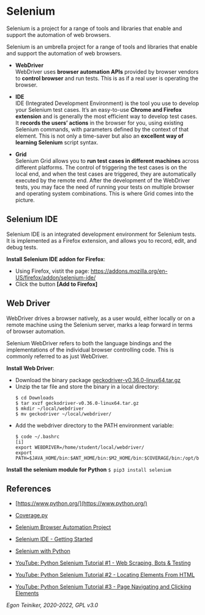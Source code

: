 # Selenium

Selenium is a project for a range of tools and libraries that enable and support the automation of web browsers.

Selenium is an umbrella project for a range of tools and libraries that enable and support the automation of web browsers.

* **WebDriver**\
  WebDriver uses **browser automation APIs** provided by browser vendors to **control browser** and run tests.
  This is as if a real user is operating the browser.

* **IDE**\
  IDE (Integrated Development Environment) is the tool you use to develop your Selenium test cases.
  It’s an easy-to-use **Chrome and Firefox extension** and is generally the most efficient way to develop test cases.
  It **records the users’ actions** in the browser for you, using existing Selenium commands, with parameters defined
  by the context of that element.
  This is not only a time-saver but also an **excellent way of learning Selenium** script syntax.

* **Grid**\
  Selenium Grid allows you to **run test cases in different machines** across different platforms.
  The control of triggering the test cases is on the local end, and when the test cases are triggered,
  they are automatically executed by the remote end.
  After the development of the WebDriver tests, you may face the need of running your tests on multiple
  browser and operating system combinations. This is where Grid comes into the picture.


## Selenium IDE
Selenium IDE is an integrated development environment for Selenium tests.
It is implemented as a Firefox extension, and allows you to record, edit, and debug tests.

**Install Selenium IDE addon for Firefox**:
* Using Firefox, vistit the page: https://addons.mozilla.org/en-US/firefox/addon/selenium-ide/
* Click the button **[Add to Firefox]**


## Web Driver
WebDriver drives a browser natively, as a user would, either locally or on a remote machine using the Selenium server,
marks a leap forward in terms of browser automation.

Selenium WebDriver refers to both the language bindings and the implementations of the individual browser
controlling code. This is commonly referred to as just WebDriver.

**Install Web Driver**:
* Download the binary package [geckodriver-v0.36.0-linux64.tar.gz](https://github.com/mozilla/geckodriver/releases)
* Unzip the tar file and store the binary in a local directory:
    ```
    $ cd Downloads
    $ tar xvzf geckodriver-v0.36.0-linux64.tar.gz
    $ mkdir ~/local/webdriver
    $ mv geckodriver ~/local/webdriver/
    ```
* Add the webdriver directory to the PATH environment variable:
    ```
    $ code ~/.bashrc
    [i]
    export WEBDRIVER=/home/student/local/webdriver/
    export PATH=$JAVA_HOME/bin:$ANT_HOME/bin:$M2_HOME/bin:$COVERAGE/bin:/opt/bin:$WEBDRIVER/:$PATH
    ```

**Install the selenium module for Python**
    ```
    $ pip3 install selenium
    ```

## References
* [https://www.python.org/](https://www.python.org/)

* [Coverage.py](https://coverage.readthedocs.io/en/coverage-5.5/)

* [Selenium Browser Automation Project](https://www.selenium.dev/documentation/en/)

* [Selenium IDE - Getting Started](https://www.selenium.dev/selenium-ide/docs/en/introduction/getting-started)

* [Selenium with Python](https://selenium-python.readthedocs.io/)

* [YouTube: Python Selenium Tutorial #1 - Web Scraping, Bots & Testing](https://youtu.be/Xjv1sY630Uc)
* [YouTube: Python Selenium Tutorial #2 - Locating Elements From HTML](https://youtu.be/b5jt2bhSeXs)
* [YouTube: Python Selenium Tutorial #3 - Page Navigating and Clicking Elements](https://youtu.be/U6gbGk5WPws)


*Egon Teiniker, 2020-2022, GPL v3.0*
